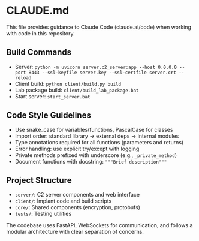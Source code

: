 # CLAUDE.md

This file provides guidance to Claude Code (claude.ai/code) when working with code in this repository.

## Build Commands
- Server: `python -m uvicorn server.c2_server:app --host 0.0.0.0 --port 8443 --ssl-keyfile server.key --ssl-certfile server.crt --reload`
- Client build: `python client/build.py build`
- Lab package build: `client/build_lab_package.bat`
- Start server: `start_server.bat`

## Code Style Guidelines
- Use snake_case for variables/functions, PascalCase for classes
- Import order: standard library → external deps → internal modules
- Type annotations required for all functions (parameters and returns)
- Error handling: use explicit try/except with logging
- Private methods prefixed with underscore (e.g., `_private_method`)
- Document functions with docstring: `"""Brief description"""`

## Project Structure
- `server/`: C2 server components and web interface
- `client/`: Implant code and build scripts
- `core/`: Shared components (encryption, protobufs)
- `tests/`: Testing utilities

The codebase uses FastAPI, WebSockets for communication, and follows a modular architecture with clear separation of concerns.